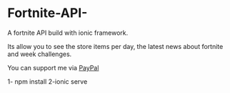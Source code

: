 # Fortnite-API-
A fortnite API build with ionic framework.

Its allow you to see the store items per day, the latest news about fortnite and week challenges.

You can support me via [PayPal](paypal.me/AngelRamosx)

1- npm install
2-ionic serve
